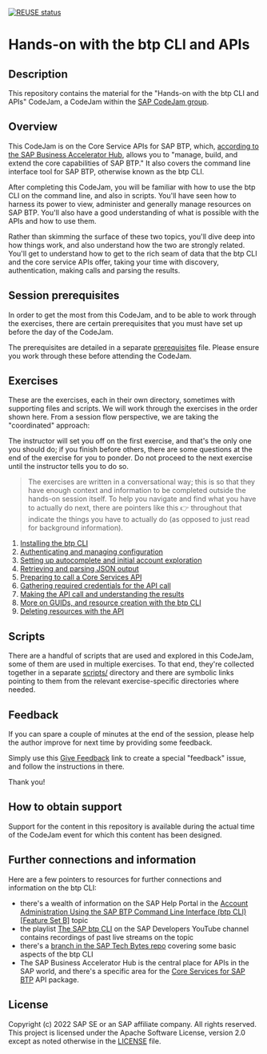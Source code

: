 [![REUSE status](https://api.reuse.software/badge/github.com/SAP-samples/cloud-btp-cli-api-codejam)](https://api.reuse.software/info/github.com/SAP-samples/cloud-btp-cli-api-codejam)

# Hands-on with the btp CLI and APIs

## Description

This repository contains the material for the "Hands-on with the btp CLI and APIs" CodeJam, a CodeJam within the [SAP CodeJam group](https://community.sap.com/t5/sap-codejam/gh-p/code-jam).

## Overview

This CodeJam is on the Core Service APIs for SAP BTP, which, [according to the SAP Business Accelerator Hub]([url](https://hub.sap.com/package/SAPCloudPlatformCoreServices/rest)), allows you to "manage, build, and extend the core capabilities of SAP BTP." It also covers the command line interface tool for SAP BTP, otherwise known as the btp CLI.

After completing this CodeJam, you will be familiar with how to use the btp CLI on the command line, and also in scripts. You'll have seen how to harness its power to view, administer and generally manage resources on SAP BTP. You'll also have a good understanding of what is possible with the APIs and how to use them.

Rather than skimming the surface of these two topics, you'll dive deep into how things work, and also understand how the two are strongly related. You'll get to understand how to get to the rich seam of data that the btp CLI and the core service APIs offer, taking your time with discovery, authentication, making calls and parsing the results.

## Session prerequisites

In order to get the most from this CodeJam, and to be able to work through the exercises, there are certain prerequisites that you must have set up before the day of the CodeJam.

The prerequisites are detailed in a separate [prerequisites](prerequisites.md) file. Please ensure you work through these before attending the CodeJam.

## Exercises

These are the exercises, each in their own directory, sometimes with supporting files and scripts. We will work through the exercises in the order shown here. From a session flow perspective, we are taking the "coordinated" approach:

The instructor will set you off on the first exercise, and that's the only one you should do; if you finish before others, there are some questions at the end of the exercise for you to ponder. Do not proceed to the next exercise until the instructor tells you to do so.

> The exercises are written in a conversational way; this is so that they have enough context and information to be completed outside the hands-on session itself. To help you navigate and find what you have to actually do next, there are pointers like this 👉 throughout that indicate the things you have to actually do (as opposed to just read for background information).

1. [Installing the btp CLI](exercises/01-installing/README.md)
1. [Authenticating and managing configuration](exercises/02-authenticating-and-configuration/README.md)
1. [Setting up autocomplete and initial account exploration](exercises/03-autocomplete-and-exploration/README.md)
1. [Retrieving and parsing JSON output](exercises/04-retrieving-parsing-json-output/README.md)
1. [Preparing to call a Core Services API](exercises/05-core-services-api-prep/README.md)
1. [Gathering required credentials for the API call](exercises/06-core-services-api-creds/README.md)
1. [Making the API call and understanding the results](exercises/07-core-services-api-call/README.md)
1. [More on GUIDs, and resource creation with the btp CLI](exercises/08-guids-and-resource-creation/README.md)
1. [Deleting resources with the API](exercises/09-deleting-resources-with-api/README.md)

## Scripts

There are a handful of scripts that are used and explored in this CodeJam, some of them are used in multiple exercises. To that end, they're collected together in a separate [scripts/](scripts/) directory and there are symbolic links pointing to them from the relevant exercise-specific directories where needed.

## Feedback

If you can spare a couple of minutes at the end of the session, please help the author improve for next time by providing some feedback.

Simply use this [Give Feedback](https://github.com/SAP-samples/cloud-btp-cli-api-codejam/issues/new?assignees=&labels=feedback&template=session-feedback-template.md&title=Session%20Feedback) link to create a special "feedback" issue, and follow the instructions in there.

Thank you!

## How to obtain support

Support for the content in this repository is available during the actual time of the CodeJam event for which this content has been designed.

## Further connections and information

Here are a few pointers to resources for further connections and information on the btp CLI:

* there's a wealth of information on the SAP Help Portal in the [Account Administration Using the SAP BTP Command Line Interface (btp CLI) [Feature Set B]](https://help.sap.com/products/BTP/65de2977205c403bbc107264b8eccf4b/7c6df2db6332419ea7a862191525377c.html?locale=en-US&version=Cloud) topic
* the playlist [The SAP btp CLI](https://www.youtube.com/playlist?list=PL6RpkC85SLQDXx827kdjKc6HRvdMRZ8P5) on the SAP Developers YouTube channel contains recordings of past live streams on the topic
* there's a [branch in the SAP Tech Bytes repo](https://github.com/SAP-samples/sap-tech-bytes/tree/2021-09-01-btp-cli) covering some basic aspects of the btp CLI
* The SAP Business Accelerator Hub is the central place for APIs in the SAP world, and there's a specific area for the [Core Services for SAP BTP](https://hub.sap.com/package/SAPCloudPlatformCoreServices/rest) API package.

## License

Copyright (c) 2022 SAP SE or an SAP affiliate company. All rights reserved. This project is licensed under the Apache Software License, version 2.0 except as noted otherwise in the [LICENSE](LICENSES/Apache-2.0.txt) file.
